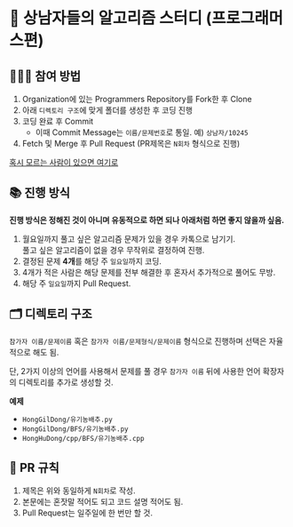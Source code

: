 # 👋 상남자들의 알고리즘 스터디 (프로그래머스편)

## 🧑🏻‍💻 참여 방법

1. Organization에 있는 Programmers Repository를 Fork한 후 Clone
2. 아래 `디렉토리 구조`에 맞게 폴더를 생성한 후 코딩 진행
3. 코딩 완료 후 Commit
    - 이때 Commit Message는 `이름/문제번호`로  통일. 예) `상남자/10245`
4. Fetch 및 Merge 후 Pull Request (PR제목은 `N회차` 형식으로 진행)

[혹시 모르는 사람이 있으면 여기로](https://wayhome25.github.io/git/2017/07/08/git-first-pull-request-story/)

## 📚 진행 방식
**진행 방식은 정해진 것이 아니며 유동적으로 하면 되나 아래처럼 하면 좋지 않을까 싶음.**
1. 월요일까지 풀고 싶은 알고리즘 문제가 있을 경우 카톡으로 남기기.<br>풀고 싶은 알고리즘이 없을 경우 무작위로 결정하여 진행.
2. 결정된 문제 **4개**를 해당 주 `일요일`까지 코딩.
3. 4개가 적은 사람은 해당 문제를 전부 해결한 후 혼자서 추가적으로 풀어도 무방.
4. 해당 주 `일요일`까지 Pull Request.

## 🗂 디렉토리 구조

`참가자 이름/문제이름` 혹은 `참가자 이름/문제형식/문제이름` 형식으로 진행하며 선택은 자율적으로 해도 됨.

단, 2가지 이상의 언어를 사용해서 문제를 풀 경우 `참가자 이름` 뒤에 사용한 언어 확장자의 디렉토리를 추가로 생성할 것.

**예제** 
- `HongGilDong/유기농배추.py`
- `HongGilDong/BFS/유기농배추.py`
- `HongHuDong/cpp/BFS/유기농배추.cpp`


## 🚀 PR 규칙
1. 제목은 위와 동일하게 `N회차`로 작성.
2. 본문에는 혼잣말 적어도 되고 코드 설명 적어도 됨.
3. Pull Request는 일주일에 한 번만 할 것.
